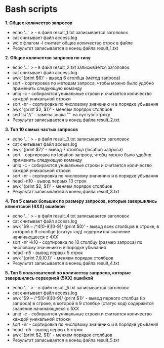 # Bash scripts

**1. Общее количество запросов**
- echo '...' > - в файл result_1.txt записывается заголовок
- cat считывает файл access.log
- wc с флагом -l считает общее количество строк в файле
- Результат записывается в конец файла result_1.txt

**2. Общее количество запросов по типу**
- echo '...' > - в файл result_2.txt записывается заголовок
- cat считывает файл access.log
- awk '{print $6}' - вывод 6 столбца (метод запроса)
- sort - сортировка по методам запроса, чтобы можно было удобно применить следующую команду
- uniq -c - собираются уникальные строки и считается количество каждой уникальной строки
- sort -nr - сортировка по числовому значению и в порядке убывания
- awk '{print $2, $1}' - меняем порядок столбцов
- sed 's/"//' - замена знака '"' на пустую строку
- Результат записывается в конец файла result_2.txt

**3. Топ 10 самых частых запросов**
- echo '...' > - в файл result_3.txt записывается заголовок
- cat считывает файл access.log
- awk '{print $7}' - вывод 7 столбца (location запроса)
- sort - сортировка по location запроса, чтобы можно было удобно применить следующую команду
- uniq -c - собираются уникальные строки и считается количество каждой уникальной строки
- sort -nr - сортировка по числовому значению и в порядке убывания
- head -n10 - вывод первых 10 строк
- awk '{print $2, $1}' - меняем порядок столбцов
- Результат записывается в конец файла result_3.txt

**4. Топ 5 самых больших по размеру запросов, которые завершились клиентской (4ХХ) ошибкой**
- echo '...' > - в файл result_4.txt записывается заголовок
- cat считывает файл access.log
- awk '$9 ~ /^4[0-9][0-9]/ {print $0}' - вывод всех столбцов в строке, в которой в 9 столбце (статус код) содержится значение начинающееся с 4XX
- sort -nr -k10 - сортировка по 10 столбцу (размер запроса) по числовому значению и в порядке убывания
- head -n5 - вывод первых 5 строк
- awk '{print $7,$9,$10,$1}' - меняем порядок столбцов
- Результат записывается в конец файла result_4.txt

**5. Топ 5 пользователей по количеству запросов, которые завершились серверной (5ХХ) ошибкой**
- echo '...' > - в файл result_5.txt записывается заголовок
- cat считывает файл access.log
- awk '$9 ~ /^5[0-9][0-9]/ {print $1}' - вывод первого столбца (ip запроса) в строке, в которой в 9 столбце (статус код) содержится значение начинающееся с 5XX
- uniq -c - собираются уникальные строки и считается количество каждой уникальной строки
- sort -nr - сортировка по числовому значению и в порядке убывания
- head -n5 - вывод первых 5 строк
- awk '{print $2, $1}' - меняем порядок столбцов
- Результат записывается в конец файла result_5.txt